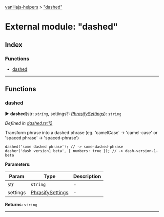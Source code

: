 [vanillajs-helpers](../README.md) > ["dashed"](../modules/_dashed_.md)



# External module: "dashed"

## Index

### Functions

* [dashed](_dashed_.md#dashed)



---
## Functions
<a id="dashed"></a>

###  dashed

► **dashed**(str: *`string`*, settings?: *[PhrasifySettings](../interfaces/_phrasify_.phrasifysettings.md)*): `string`



*Defined in [dashed.ts:12](https://github.com/Tokimon/vanillajs-helpers/blob/255013e/dashed.ts#L12)*



Transform phrase into a dashed phrase (eg. 'camelCase' -> 'camel-case' or 'spaced phrase' -> 'spaced-phrase')

    dashed('some dashed phrase'); // -> some-dashed-phrase
    dasher('dash version1 beta', { numbers: true }); // -> dash-version-1-beta


**Parameters:**

| Param | Type | Description |
| ------ | ------ | ------ |
| str | `string`   |  - |
| settings | [PhrasifySettings](../interfaces/_phrasify_.phrasifysettings.md)   |  - |





**Returns:** `string`





___


